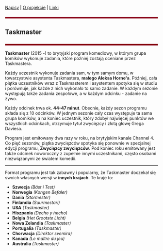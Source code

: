 [Napisy](https://github.com/Hannytime/Hannytime/blob/main/index.md) | [O projekcie](https://github.com/Hannytime/Hannytime/blob/main/About.md) | [Linki](https://github.com/Hannytime/Hannytime/blob/main/Links.md)

![line](line.png)

## **Taskmaster**

![line](line.png)

**Taskmaster** (2015 -) to brytyjski program komediowy, w którym grupa komików wykonuje zadania, które później zostają oceniane przez Taskmastera.

Każdy uczestnik wykonuje zadania sam, w tym samym domu, w towarzystwie asystenta Taskmastera, **małego Aleksa Horne'a**. Później, cała piątka uczestników wraz z Taskmasterem i asystentem spotyka się w studiu i porównuje, jak każde z nich wykonało to samo zadanie. W każdym sezonie występują także zadania zespołowe, a w każdym odcinku - zadanie na żywo.

Każdy odcinek trwa ok. **44-47 minut**. Obecnie, każdy sezon programu składa się z 10 odcinków. W jednym sezonie cały czas występuje ta sama grupa komików, a na koniec uczestnik, który zdobył najwięcej punktów we wszystkich odcinkach, otrzymuje tytuł zwycięzcy i złotą głowę Grega Daviesa.

Program jest emitowany dwa razy w roku, na brytyjskim kanale Channel 4. Co pięć sezonów, piątka zwycięzców spotyka się ponownie w specjalnej edycji programu, **Zwycięzcy zwycięzców**. Pod koniec roku emitowany jest także odcinek noworoczny z zupełnie innymi uczestnikami, często osobami niezwiązanymi ze światem komedii.

---

Format programu jest tak zabawny i popularny, że Taskmaster doczekał się swoich własnych wersji w **innych krajach**. Te kraje to:
* **Szwecja** *(Bäst i Test)*
* **Norwegia** *(Kongen Befaler)*
* **Dania** *(Stormester)*
* **Finlandia** *(Suurmestari)*
* **USA** *(Taskmaster)*
* **Hiszpania** *(Decho y hecho)*
* **Belgia** *(Het Grootste Licht)*
* **Nowa Zelandia** *(Taskmaster)*
* **Portugalia** *(Taskmaster)*
* **Chorwacja** *(Direktor svemira)*
* **Kanada** *(Le maître du jeu)*
* **Australia** *(Taskmaster)*

